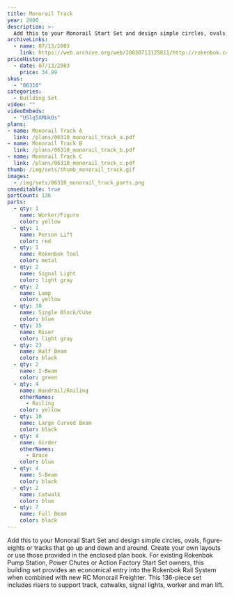 ```yaml
---
title: Monorail Track
year: 2000
description: >-
  Add this to your Monorail Start Set and design simple circles, ovals, figure-eights or tracks that go up and down and around. Create your own layouts or use those provided in the enclosed plan book.
archiveLinks:
  - name: 07/13/2003
    link: https://web.archive.org/web/20030713125811/http://rokenbok.com/catalog/pd_bs_monorail.html
priceHistory:
  - date: 07/13/2003
    price: 34.99
skus:
  - "06310"
categories: 
  - Building Set
video: ""
videoEmbeds:
  - "USlq5XMUkOs"
plans:
- name: Monorail Track A
  link: /plans/06310_monorail_track_a.pdf
- name: Monorail Track B
  link: /plans/06310_monorail_track_b.pdf
- name: Monorail Track C
  link: /plans/06310_monorail_track_c.pdf
thumb: /img/sets/thumb_monorail_track.gif
images:
  - /img/sets/06310_monorail_track_parts.png
cmseditable: true
partCount: 136
parts:
  - qty: 1
    name: Worker/Figure
    color: yellow
  - qty: 1
    name: Person Lift
    color: red
  - qty: 1
    name: Rokenbok Tool
    color: metal
  - qty: 2
    name: Signal Light
    color: light gray
  - qty: 2
    name: Lamp
    color: yellow
  - qty: 38
    name: Single Block/Cube
    color: blue
  - qty: 35
    name: Riser
    color: light gray
  - qty: 23
    name: Half Beam
    color: black
  - qty: 2
    name: I-Beam
    color: green
  - qty: 4
    name: Handrail/Railing
    otherNames:
      - Railing
    color: yellow
  - qty: 10
    name: Large Curved Beam
    color: black
  - qty: 4
    name: Girder
    otherNames:
      - Brace
    color: blue
  - qty: 4
    name: S-Beam
    color: black
  - qty: 2
    name: Catwalk
    color: blue
  - qty: 7
    name: Full Beam
    color: black
---
```

Add this to your Monorail Start Set and design simple circles, ovals, figure-eights or tracks that go up and down and around. Create your own layouts or use those provided in the enclosed plan book. For existing Rokenbok Pump Station, Power Chutes or Action Factory Start Set owners, this building set provides an economical entry into the Rokenbok Rail System when combined with new RC Monorail Freighter. This 136-piece set includes risers to support track, catwalks, signal lights, worker and man lift.
